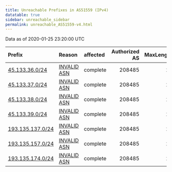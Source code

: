 ```yaml
---
title: Unreachable Prefixes in AS51559 (IPv4)
datatable: true
sidebar: unreachable_sidebar
permalink: unreachable_AS51559-v4.html
---
```


Data as of 2020-01-25 23:20:00 UTC


<div class="datatable-begin"></div>

| Prefix                                                     | Reason                                                                                                  | affected   |   Authorized AS |   MaxLength | Anchor                                         |   unreachable /24s |
|:-----------------------------------------------------------|:--------------------------------------------------------------------------------------------------------|:-----------|----------------:|------------:|:-----------------------------------------------|-------------------:|
| [45.133.36.0/24](https://stat.ripe.net/45.133.36.0/24)     | [INVALID ASN](https://rpki-validator.ripe.net/announcement-preview?asn=AS51559&prefix=45.133.36.0/24)   | complete   |          208485 |          24 | [RIPE](unreachable_RIPE_NCC_RPKI_Root-v4.html) |                  1 |
| [45.133.37.0/24](https://stat.ripe.net/45.133.37.0/24)     | [INVALID ASN](https://rpki-validator.ripe.net/announcement-preview?asn=AS51559&prefix=45.133.37.0/24)   | complete   |          208485 |          24 | [RIPE](unreachable_RIPE_NCC_RPKI_Root-v4.html) |                  1 |
| [45.133.38.0/24](https://stat.ripe.net/45.133.38.0/24)     | [INVALID ASN](https://rpki-validator.ripe.net/announcement-preview?asn=AS51559&prefix=45.133.38.0/24)   | complete   |          208485 |          24 | [RIPE](unreachable_RIPE_NCC_RPKI_Root-v4.html) |                  1 |
| [45.133.39.0/24](https://stat.ripe.net/45.133.39.0/24)     | [INVALID ASN](https://rpki-validator.ripe.net/announcement-preview?asn=AS51559&prefix=45.133.39.0/24)   | complete   |          208485 |          24 | [RIPE](unreachable_RIPE_NCC_RPKI_Root-v4.html) |                  1 |
| [193.135.137.0/24](https://stat.ripe.net/193.135.137.0/24) | [INVALID ASN](https://rpki-validator.ripe.net/announcement-preview?asn=AS51559&prefix=193.135.137.0/24) | complete   |          208485 |          24 | [RIPE](unreachable_RIPE_NCC_RPKI_Root-v4.html) |                  1 |
| [193.135.157.0/24](https://stat.ripe.net/193.135.157.0/24) | [INVALID ASN](https://rpki-validator.ripe.net/announcement-preview?asn=AS51559&prefix=193.135.157.0/24) | complete   |          208485 |          24 | [RIPE](unreachable_RIPE_NCC_RPKI_Root-v4.html) |                  1 |
| [193.135.174.0/24](https://stat.ripe.net/193.135.174.0/24) | [INVALID ASN](https://rpki-validator.ripe.net/announcement-preview?asn=AS51559&prefix=193.135.174.0/24) | complete   |          208485 |          24 | [RIPE](unreachable_RIPE_NCC_RPKI_Root-v4.html) |                  1 |

<div class="datatable-end"></div>